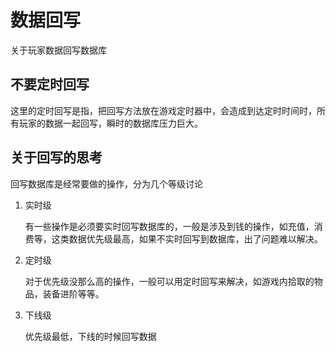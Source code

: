 数据回写
===

关于玩家数据回写数据库

不要定时回写
---

这里的定时回写是指，把回写方法放在游戏定时器中，会造成到达定时时间时，所有玩家的数据一起回写，瞬时的数据库压力巨大。

关于回写的思考
---

回写数据库是经常要做的操作，分为几个等级讨论

1. 实时级

    有一些操作是必须要实时回写数据库的，一般是涉及到钱的操作，如充值，消费等，这类数据优先级最高，如果不实时回写到数据库，出了问题难以解决。

2. 定时级

    对于优先级没那么高的操作，一般可以用定时回写来解决，如游戏内拾取的物品，装备进阶等等。

3. 下线级

    优先级最低，下线的时候回写数据